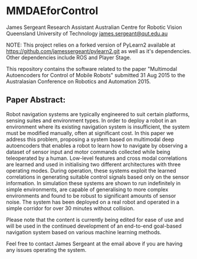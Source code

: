 # MMDAEforControl
James Sergeant
Research Assistant
Australian Centre for Robotic Vision
Queensland University of Technology
james.sergeant@qut.edu.au

NOTE: This project relies on a forked version of PyLearn2 available at https://github.com/jamessergeant/pylearn2.git as well as it's dependencies. Other dependencies include ROS and Player Stage.

This repository contains the software related to the paper "Multimodal Autoencoders for Control of Mobile Robots" submitted 31 Aug 2015 to the Australasian Conference on Robotics and Automation 2015.

## Paper Abstract:
Robot navigation systems are typically engineered to suit certain platforms, sensing suites and environment types. In order to deploy a robot in an environment where its existing navigation system is insufficient, the system must be modified manually, often at significant cost. In this paper we address this problem, proposing a system based on multimodal deep autoencoders that enables a robot to learn how to navigate by observing a dataset of sensor input and motor commands collected while being teleoperated by a human. Low-level features and cross modal correlations are learned and used in initialising two different architectures with three operating modes. During operation, these systems exploit the learned correlations in generating suitable control signals based only on the sensor information. In simulation these systems are shown to run indefinitely in simple environments, are capable of generalising to more complex environments and found to be robust to significant amounts of sensor noise. The system has been deployed on a real robot and operated in a simple corridor for over 30 minutes without collision.

Please note that the content is currently being edited for ease of use and will be used in the continued development of an end-to-end goal-based navigation system based on various machine learning methods.

Feel free to contact James Sergeant at the email above if you are having any issues operating the system.
